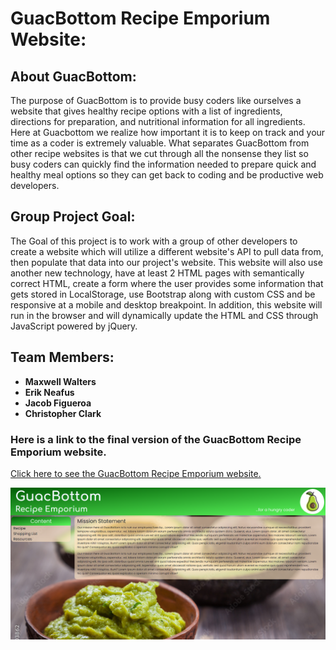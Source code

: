# GuacBottom Recipe Emporium Website:

## About GuacBottom:

The purpose of GuacBottom is to provide busy coders like ourselves a website that gives healthy recipe options with a list of ingredients, directions for preparation, and nutritional information for all ingredients. Here at Guacbottom we realize how important it is to keep on track and your time as a coder is extremely valuable. What separates GuacBottom from other recipe websites is that we cut through all the nonsense they list so busy coders can quickly find the information needed to prepare quick and healthy meal options so they can get back to coding and be productive web developers.

## Group Project Goal:

The Goal of this project is to work with a group of other developers to create a website which will utilize a different website's API to pull data from, then populate that data into our project's website. This website will also use another new technology, have at least 2 HTML pages with semantically correct HTML, create a form where the user provides some information that gets stored in LocalStorage, use Bootstrap along with custom CSS and be responsive at a mobile and desktop breakpoint. In addition, this website will run in the browser and will dynamically update the HTML and CSS through JavaScript powered by jQuery.

## Team Members:

* **Maxwell Walters**
* **Erik Neafus**
* **Jacob Figueroa**
* **Christopher Clark**

### Here is a link to the final version of the GuacBottom Recipe Emporium website.

[Click here to see the GuacBottom Recipe Emporium website.](https://odetothecode.github.io/GuacBottom/)

![Here is a screen shot of the GuacBottom Recipe Emporium website.](./assets/images/sample-screenshot.png)